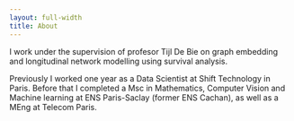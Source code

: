 ```yaml
---
layout: full-width
title: About
---
```


I work under the supervision of profesor Tijl De Bie on graph embedding and longitudinal network modelling using survival analysis.

Previously I worked one year as a Data Scientist at Shift Technology in Paris. Before that I completed a Msc in Mathematics, Computer Vision and Machine learning at ENS Paris-Saclay (former ENS Cachan), as well as a MEng at Telecom Paris.
